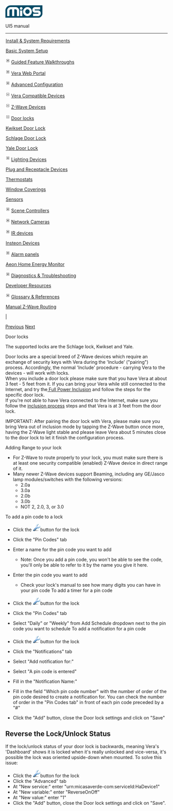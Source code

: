 ![](skins/mios/images/logo.png)

UI5 manual

  
---  
  
![](images/spacer.gif)[Install & System
Requirements](index.html#!docs5/installation_and_system_requirements_en_3Lite_all.md)

![](images/spacer.gif)[Basic System Setup ](index.html#!docs5/getting_started_en_3Lite_all.md)

![](skins/mios/images/plus.gif)[Guided Feature Walkthroughs
](features_en_3Lite_all.html)

![](skins/mios/images/plus.gif)[Vera Web Portal](index.html#!docs5/web_portal_en_3Lite_all.md)

![](skins/mios/images/plus.gif)[Advanced
Configuration](index.html#!docs5/advanced_configuration_en_3Lite_all.md)

![](skins/mios/images/minus.gif)[Vera Compatible
Devices](index.html#!docs5/supported_hardware_en_3Lite_all.md)

![](skins/mios/images/minus.gif)[Z-Wave Devices](index.html#!docs5/zwave_devices_en_3Lite_all.md)

![](skins/mios/images/minus.gif)[Door locks](index.html#!docs5/door_locks_en_3Lite_all.md)

![](images/spacer.gif)[Kwikset Door Lock](index.html#!docs5/kwikset_lock_en_3Lite_all.md)

![](images/spacer.gif)[Schlage Door Lock](index.html#!docs5/schlage_lock_en_3Lite_all.md)

![](images/spacer.gif)[Yale Door Lock](index.html#!docs5/yale_door_lock_en_3Lite_all.md)

![](skins/mios/images/plus.gif)[Lighting Devices](index.html#!docs5/lighting_devices_en_3Lite_all.md)

![](images/spacer.gif)[Plug and Receptacle Devices](index.html#!docs5/plug_devices_en_3Lite_all.md)

![](images/spacer.gif)[Thermostats](index.html#!docs5/thermostats_en_3Lite_all.md)

![](images/spacer.gif)[Window Coverings](index.html#!docs5/window_coverings_en_3Lite_all.md)

![](images/spacer.gif)[Sensors](index.html#!docs5/sensors_en_3Lite_all.md)

![](skins/mios/images/plus.gif)[Scene Controllers](index.html#!docs5/scene_controllers_en_3Lite_all.md)

![](skins/mios/images/plus.gif)[Network Cameras](index.html#!docs5/ip_camera_en_3Lite_all.md)

![](skins/mios/images/plus.gif)[IR devices](index.html#!docs5/infrared_en_3Lite_all.md)

![](images/spacer.gif)[Insteon Devices](index.html#!docs5/Insteon_en_3Lite_all.md)

![](skins/mios/images/plus.gif)[Alarm panels](index.html#!docs5/alarm_en_3Lite_all.md)

![](images/spacer.gif)[Aeon Home Energy Monitor](index.html#!docs5/aeon_en_3Lite_all.md)

![](skins/mios/images/plus.gif)[Diagnostics &
Troubleshooting](index.html#!docs5/troubleshooting_en_3Lite_all.md)

![](images/spacer.gif)[Developer Resources](index.html#!docs5/developers_en_3Lite_all.md)

![](skins/mios/images/plus.gif)[Glossary &
References](index.html#!docs5/reference_en_3Lite_all.md)

![](images/spacer.gif)[Manual Z-Wave Routing](index.html#!docs5/ManualRoute_en_3Lite_all.md)

|

[Previous](index.html#!docs5/zwave_devices_en_3Lite_all.md)
[Next](index.html#!docs5/kwikset_lock_en_3Lite_all.md)

Door locks

The supported locks are the Schlage lock, Kwikset and Yale.  
  
Door locks are a special breed of Z-Wave devices which require an exchange of
security keys with Vera during the 'Include' ("pairing") process.
Accordingly, the normal 'Include' procedure - carrying Vera to the devices -
will work with locks.  
When you include a door lock please make sure that you have Vera at about 3
feet - 5 feet from it. If you can bring your Vera while still connected to the
Internet, and try the[ Full Power
Inclusion](index.html#!docs5/full_power_inclusion_en_all_all.md) and follow the steps for the
specific door lock.  
If you're not able to have Vera connected to the Internet, make sure you
follow the [inclusion process](/include_mode_en_all_all.html) steps and that
Vera is at 3 feet from the door lock.  
  
IMPORTANT: After pairing the door lock with Vera, please make sure you bring
Vera out of inclusion mode by tapping the Z-Wave button once more, having the
Z-Wave light stable and please leave Vera about 5 minutes close to the door
lock to let it finish the configuration process.  
  
Adding Range to your lock  

  * For Z-Wave to route properly to your lock, you must make sure there is at least one security compatible (enabled) Z-Wave device in direct range of it.
  * Many newer Z-Wave devices support Beaming, including any GE/Jasco lamp modules/switches with the following versions:
    * 2.0a
    * 3.0a
    * 2.0b
    * 3.0b
    * NOT 2, 2.0, 3, or 3.0
  
To add a pin code to a lock  

  * Click the ![Wrench](/images/mios/setup_icon_UI5.png)button for the lock
  * Click the "Pin Codes" tab
  * Enter a name for the pin code you want to add
    * Note: Once you add a pin code, you won't be able to see the code, you'll only be able to refer to it by the name you give it here.
  * Enter the pin code you want to add
    * Check your lock's manual to see how many digits you can have in your pin code
To add a timer for a pin code  

  * Click the ![Wrench](/images/mios/setup_icon_UI5.png)button for the lock
  * Click the "Pin Codes" tab
  * Select "Daily" or "Weekly" from Add Schedule dropdown next to the pin code you want to schedule
To add a notification for a pin code  

  * Click the ![Wrench](/images/mios/setup_icon_UI5.png)button for the lock 
  * Click the "Notifications" tab 
  * Select "Add notification for:"
  * Select "A pin code is entered"
  * Fill in the "Notification Name:"
  * Fill in the field "Which pin code number" with the number of order of the pin code desired to create a notification for. You can check the number of order in the "Pin Codes tab" in front of each pin code preceded by a "#"
  * Click the "Add" button, close the Door lock settings and click on "Save"

## Reverse the Lock/Unlock Status

If the lock/unlock status of your door lock is backwards, meaning Vera's
'Dashboard' shows it is locked when it's really unlocked and vice-versa, it's
possible the lock was oriented upside-down when mounted. To solve this issue:

  * Click the ![Wrench](/images/mios/setup_icon_UI5.png)button for the lock
  * Click the "Advanced" tab
  * At "New service:" enter "urn:micasaverde-com:serviceId:HaDevice1"
  * At "New variable:"  enter "ReverseOnOff"
  * At "New value:" enter "1"
  * Click the "Add" button, close the Door lock settings and click on "Save".



  

  

